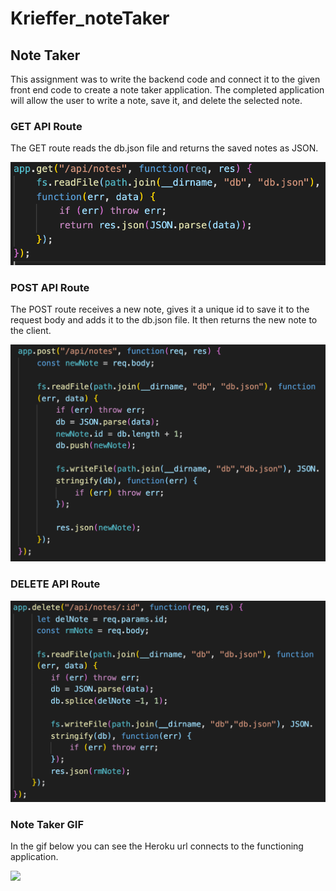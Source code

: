 # Krieffer_noteTaker

## Note Taker
  This assignment was to write the backend code and connect it to the given front end code to create a note taker application. The completed application will allow the user to write a note, save it, and delete the selected note. 

### GET API Route
  The GET route reads the db.json file and returns the saved notes as JSON. 

![get](https://github.com/Krieffer21/Krieffer_noteTaker/blob/master/assets/Screen%20Shot%202020-06-16%20at%203.18.52%20PM.png)

### POST API Route
  The POST route receives a new note, gives it a unique id to save it to the request body and adds it to the db.json file. It then returns the new note to the client. 

![post](https://github.com/Krieffer21/Krieffer_noteTaker/blob/master/assets/Screen%20Shot%202020-06-16%20at%203.17.54%20PM.png)

### DELETE API Route

![delete](https://github.com/Krieffer21/Krieffer_noteTaker/blob/master/assets/Screen%20Shot%202020-06-16%20at%203.18.04%20PM.png)

### Note Taker GIF
  In the gif below you can see the Heroku url connects to the functioning application. 

![](https://github.com/Krieffer21/Krieffer_noteTaker/blob/master/assets/note.gif)
